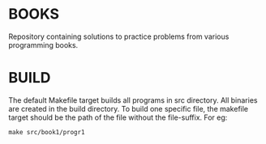 # BOOKS
Repository containing solutions to practice problems from various programming books.

# BUILD
The default Makefile target builds all programs in src directory. All binaries
are created in the build directory. To build one specific file, the makefile
target should be the path of the file without the file-suffix. For eg:
```
make src/book1/progr1
```
